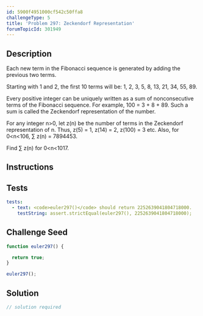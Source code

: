 ```yaml
---
id: 5900f4951000cf542c50ffa8
challengeType: 5
title: 'Problem 297: Zeckendorf Representation'
forumTopicId: 301949
---
```


## Description

<section id='description'>

Each new term in the Fibonacci sequence is generated by adding the previous two terms.

Starting with 1 and 2, the first 10 terms will be: 1, 2, 3, 5, 8, 13, 21, 34, 55, 89.

Every positive integer can be uniquely written as a sum of nonconsecutive terms of the Fibonacci sequence. For example, 100 = 3 + 8 + 89. Such a sum is called the Zeckendorf representation of the number.

For any integer n>0, let z(n) be the number of terms in the Zeckendorf representation of n. Thus, z(5) = 1, z(14) = 2, z(100) = 3 etc. Also, for 0&lt;n&lt;106, ∑ z(n) = 7894453.

Find ∑ z(n) for 0&lt;n&lt;1017.

</section>

## Instructions

<section id='instructions'>

</section>

## Tests

<section id='tests'>

```yml
tests:
  - text: <code>euler297()</code> should return 2252639041804718000.
    testString: assert.strictEqual(euler297(), 2252639041804718000);

```

</section>

## Challenge Seed

<section id='challengeSeed'>

<div id='js-seed'>

```js
function euler297() {

  return true;
}

euler297();
```

</div>

</section>

## Solution

<section id='solution'>

```js
// solution required
```

</section>
